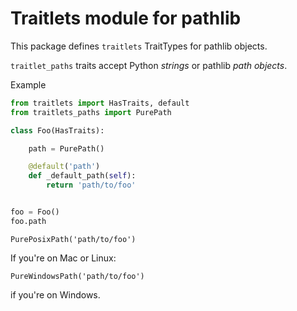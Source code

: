 # Traitlets module for pathlib

This package defines `traitlets` TraitTypes for pathlib objects.

`traitlet_paths` traits accept Python *strings* or pathlib *path objects*.

Example

```python
from traitlets import HasTraits, default
from traitlets_paths import PurePath

class Foo(HasTraits):

    path = PurePath()

    @default('path')
    def _default_path(self):
        return 'path/to/foo'


foo = Foo()
foo.path
```
```
PurePosixPath('path/to/foo')
```
If you're on Mac or Linux:
```
PureWindowsPath('path/to/foo')
```
if you're on Windows.